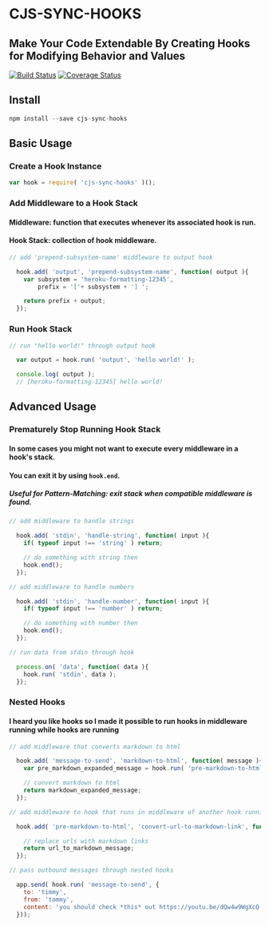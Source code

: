 CJS-SYNC-HOOKS
===
Make Your Code Extendable By Creating Hooks for Modifying Behavior and Values
---
[![Build Status](https://travis-ci.org/Akamaozu/cjs-sync-hooks.svg?branch=master)](https://travis-ci.org/Akamaozu/cjs-sync-hooks)
[![Coverage Status](https://coveralls.io/repos/github/Akamaozu/cjs-sync-hooks/badge.svg?branch=master)](https://coveralls.io/github/Akamaozu/cjs-sync-hooks?branch=master)

## Install
```js
npm install --save cjs-sync-hooks
```

## Basic Usage

### Create a Hook Instance

```js
var hook = require( 'cjs-sync-hooks' )();
```

### Add Middleware to a Hook Stack
#### Middleware: function that executes whenever its associated hook is run.
#### Hook Stack: collection of hook middleware.

```js
// add 'prepend-subsystem-name' middleware to output hook

  hook.add( 'output', 'prepend-subsystem-name', function( output ){
    var subsystem = 'heroku-formatting-12345',
        prefix = '['+ subsystem + '] ';

    return prefix + output; 
  });
```

### Run Hook Stack

```js
// run "hello world!" through output hook

  var output = hook.run( 'output', 'hello world!' );

  console.log( output ); 
  // [heroku-formatting-12345] hello world!
```

## Advanced Usage

### Prematurely Stop Running Hook Stack
#### In some cases you might not want to execute every middleware in a hook's stack.
#### You can exit it by using `hook.end`.
##### Useful for Pattern-Matching: exit stack when compatible middleware is found.

```js
// add middleware to handle strings

  hook.add( 'stdin', 'handle-string', function( input ){
    if( typeof input !== 'string' ) return;

    // do something with string then
    hook.end();
  });

// add middleware to handle numbers

  hook.add( 'stdin', 'handle-number', function( input ){
    if( typeof input !== 'number' ) return;

    // do something with number then
    hook.end();
  });

// run data from stdin through hook

  process.on( 'data', function( data ){
    hook.run( 'stdin', data );
  });
```

### Nested Hooks
#### I heard you like hooks so I made it possible to run hooks in middleware running while hooks are running
```js
// add middleware that converts markdown to html

  hook.add( 'message-to-send', 'markdown-to-html', function( message ){
    var pre_markdown_expanded_message = hook.run( 'pre-markdown-to-html', message );

    // convert markdown to html
    return markdown_expanded_message;
  });

// add middleware to hook that runs in middleware of another hook running

  hook.add( 'pre-markdown-to-html', 'convert-url-to-markdown-link', function( message ){

    // replace urls with markdown links
    return url_to_markdown_message;
  });

// pass outbound messages through nested hooks

  app.send( hook.run( 'message-to-send', {
    to: 'timmy',
    from: 'tommy',
    content: 'you should check *this* out https://youtu.be/dQw4w9WgXcQ'
  }));
```